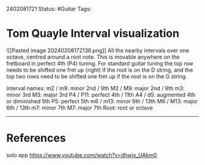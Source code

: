 2402081721
	Status: #Guitar
		Tags: 


# Tom Quayle Interval visualization



![[Pasted image 20240208172136.png]]
All the nearby intervals over one octave, centred around a root note. This is movable anywhere on the fretboard in perfect 4th (P4) tuning. For standard guitar tuning the top row needs to be shifted one fret up (right) if the root is on the D string, and the top two rows need to be shifted one fret up if the root is on the G string. 


Interval names: 
m2 / m9: minor 2nd / 9th
M2 / M9: major 2nd / 9th 
m3: minor 3rd 
M3: major 3rd 
P4 / P11: perfect 4th / 11th 
A4 / d5: augmented 4th or diminished 5th 
P5: perfect 5th 
m6 / m13: minor 6th / 13th 
M6 / M13: major 6th / 13th 
m7: minor 7th 
M7: major 7th 
Root: root or octave


---
# References

solo app
https://www.youtube.com/watch?v=dhwix_UAkm0